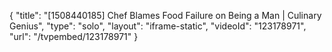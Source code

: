 {
    "title": "[1508440185] Chef Blames Food Failure on Being a Man | Culinary Genius",
    "type": "solo",
    "layout": "iframe-static",
    "videoId": "123178971",
    "url": "\/tvpembed\/123178971"
}